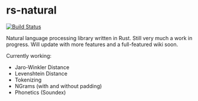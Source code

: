 rs-natural
==========

[![Build Status](https://travis-ci.org/cjqed/rs-natural.svg?branch=master)](https://travis-ci.org/cjqed/rs-natural)

Natural language processing library written in Rust. Still very much a work in progress. Will update with more features and a full-featured wiki soon.

Currently working:

* Jaro-Winkler Distance
* Levenshtein Distance
* Tokenizing
* NGrams (with and without padding) 
* Phonetics (Soundex)

##